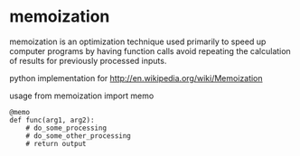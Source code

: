 memoization
===========
memoization is an optimization technique used primarily to speed up computer programs by having function calls avoid repeating the calculation of results for previously processed inputs.

python implementation for http://en.wikipedia.org/wiki/Memoization


usage
	from memoization import memo

	@memo
	def func(arg1, arg2):
    	# do_some_processing
		# do_some_other_processing
		# return output
